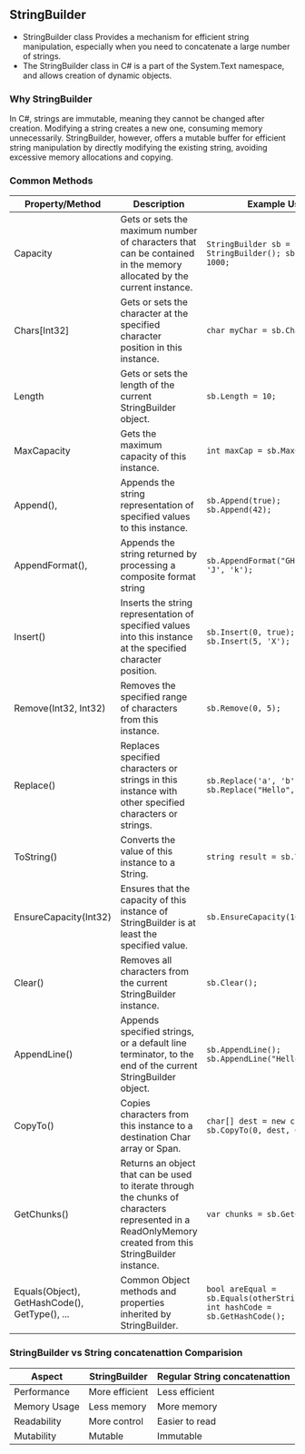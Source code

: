 ## StringBuilder
- StringBuilder class Provides a mechanism for efficient string manipulation, especially when you need to concatenate a large number of strings.
- The StringBuilder class in C# is a part of the System.Text namespace, and allows creation of dynamic objects.

### Why StringBuilder
In C#, strings are immutable, meaning they cannot be changed after creation. 
Modifying a string creates a new one, consuming memory unnecessarily. 
StringBuilder, however, offers a mutable buffer for efficient string manipulation by directly modifying the existing string, avoiding excessive memory allocations and copying.


### Common Methods
| Property/Method                        | Description                                                                                                  | Example Use                                                                                         |
|----------------------------------------|--------------------------------------------------------------------------------------------------------------|-----------------------------------------------------------------------------------------------------|
| Capacity                               | Gets or sets the maximum number of characters that can be contained in the memory allocated by the current instance. | `StringBuilder sb = new StringBuilder(); sb.Capacity = 1000;`                                    |
| Chars[Int32]                           | Gets or sets the character at the specified character position in this instance.                              | `char myChar = sb.Chars[0];`                                                                       |
| Length                                 | Gets or sets the length of the current StringBuilder object.                                                  | `sb.Length = 10;`                                                                                   |
| MaxCapacity                            | Gets the maximum capacity of this instance.                                                                   | `int maxCap = sb.MaxCapacity;`                                                                     |
| Append(),                              | Appends the string representation of specified values to this instance.                                       | `sb.Append(true); sb.Append(42);`                                                              |
| AppendFormat(),                        | Appends the string returned by processing a composite format string                                           | `sb.AppendFormat("GHI{0}{1}", 'J', 'k');`|
| Insert()                               | Inserts the string representation of specified values into this instance at the specified character position. | `sb.Insert(0, true); sb.Insert(5, 'X'); `|
| Remove(Int32, Int32)                   | Removes the specified range of characters from this instance.                                                  | `sb.Remove(0, 5);`|
| Replace()                              | Replaces specified characters or strings in this instance with other specified characters or strings.          | `sb.Replace('a', 'b'); sb.Replace("Hello", "Hi");`                                            |
| ToString()                             | Converts the value of this instance to a String.                                                              | `string result = sb.ToString();`                                                                   |
| EnsureCapacity(Int32)                  | Ensures that the capacity of this instance of StringBuilder is at least the specified value.                 | `sb.EnsureCapacity(1000);`                                                                          |
| Clear()                                | Removes all characters from the current StringBuilder instance.                                               | `sb.Clear();`                                                                                       |
| AppendLine()                           | Appends specified strings, or a default line terminator, to the end of the current StringBuilder object.      | `sb.AppendLine(); sb.AppendLine("Hello");`                                                     |
| CopyTo()                               | Copies characters from this instance to a destination Char array or Span<Char>.                            | `char[] dest = new char[10]; sb.CopyTo(0, dest, 0, 5);`                                            |
| GetChunks()                            | Returns an object that can be used to iterate through the chunks of characters represented in a ReadOnlyMemory<Char> created from this StringBuilder instance. | `var chunks = sb.GetChunks();`                                                                   |
| Equals(Object), GetHashCode(), GetType(), ... | Common Object methods and properties inherited by StringBuilder.                                          | `bool areEqual = sb.Equals(otherStringBuilder); int hashCode = sb.GetHashCode();`              |


### StringBuilder vs String concatenattion Comparision
| Aspect         | StringBuilder | Regular String concatenattion         |
|----------------|----------------|--------------------------------------|
| Performance    | More efficient | Less efficient                       |
| Memory Usage   | Less memory    | More memory                          |
| Readability    | More control   | Easier to read                       |
| Mutability     | Mutable        | Immutable                            |

